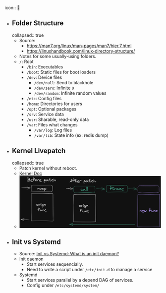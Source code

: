 icon:: 🐧

- ## Folder Structure
  collapsed:: true
	- Source:
		- https://man7.org/linux/man-pages/man7/hier.7.html
		- https://linuxhandbook.com/linux-directory-structure/
	- Notes for some usually-using folders.
	- `/`: Root
		- `/bin`: Executables
		- `/boot`: Static files for boot loaders
		- `/dev`: Device files
			- `/dev/null`: Send to blackhole
			- `/dev/zero`: Infinite `0`
			- `/dev/random`: Infinite random values
		- `/etc`: Config files
		- `/home`: Directories for users
		- `/opt`: Optional packages
		- `/srv`: Service data
		- `/usr`: Sharable, read-only data
		- `/var`: Files what changes
			- `/var/log`: Log files
			- `/var/lib`: State info (ex: redis dump)
- ## Kernel Livepatch
  collapsed:: true
	- Patch kernel without reboot.
	- [Kernel Doc](https://www.kernel.org/doc/html/latest/livepatch/livepatch.html)
	- ![image.png](../assets/image_1665373553121_0.png)
- ## Init vs Systemd
	- Source: [Init vs Systemd: What is an init daemon?](https://web.yueh.dev/learning/init-vs-systemd-what-is-an-init-daemon)
	- Init daemon
		- Start services sequencially.
		- Need to write a script under `/etc/init.d` to manage a service
	- Systemd
		- Start services parallel by a depend DAG of services.
		- Config under `/etc/systemd/system/`